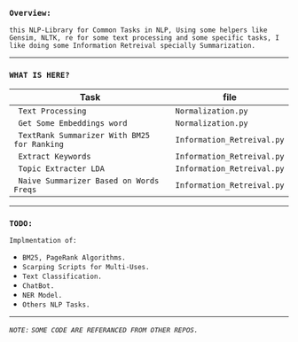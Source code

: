 ### `Overview:`

`this NLP-Library for Common Tasks in NLP, Using some helpers like Gensim, NLTK, re for some text processing and some specific tasks, I like doing some Information Retreival specially Summarization.`

___

### `WHAT IS HERE?`
| Task | file |
| ----- | ---- |
| ` Text Processing`| `Normalization.py `|
| ` Get Some Embeddings word`| `Normalization.py`|
| ` TextRank Summarizer With BM25 for Ranking`| `Information_Retreival.py`|
| ` Extract Keywords`| `Information_Retreival.py`|
| ` Topic Extracter LDA`| `Information_Retreival.py`|
| ` Naive Summarizer Based on Words Freqs`| `Information_Retreival.py`|

___

### `TODO:`
`Implmentation of:` 
- `BM25, PageRank Algorithms.`
- `Scarping Scripts for Multi-Uses.`
- `Text Classification.`
- `ChatBot.` 
- `NER Model.`
- `Others NLP Tasks.`
___
*`NOTE:` `SOME CODE ARE REFERANCED FROM OTHER REPOS.`*
